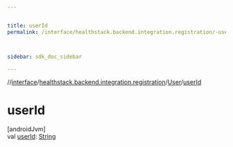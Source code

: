 ```yaml
---


title: userId
permalink: /interface/healthstack.backend.integration.registration/-user/user-id.html



sidebar: sdk_doc_sidebar

---
```



//[interface](/bi_interface.html)/[healthstack.backend.integration.registration](../index.html)/[User](index.html)/[userId](user-id.html)



# userId



[androidJvm]\
val [userId](user-id.html): [String](https://kotlinlang.org/api/latest/jvm/stdlib/kotlin/-string/index.html)






